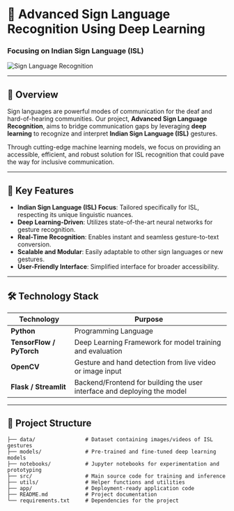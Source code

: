# 🌟 Advanced Sign Language Recognition Using Deep Learning  
### Focusing on Indian Sign Language (ISL)  

![Sign Language Recognition](https://via.placeholder.com/1000x300.png?text=Advanced+Sign+Language+Recognition)  

---

## 📖 Overview  
Sign languages are powerful modes of communication for the deaf and hard-of-hearing communities. Our project, **Advanced Sign Language Recognition**, aims to bridge communication gaps by leveraging **deep learning** to recognize and interpret **Indian Sign Language (ISL)** gestures.  

Through cutting-edge machine learning models, we focus on providing an accessible, efficient, and robust solution for ISL recognition that could pave the way for inclusive communication.  

---

## 🔑 Key Features  
- **Indian Sign Language (ISL) Focus**: Tailored specifically for ISL, respecting its unique linguistic nuances.  
- **Deep Learning-Driven**: Utilizes state-of-the-art neural networks for gesture recognition.  
- **Real-Time Recognition**: Enables instant and seamless gesture-to-text conversion.  
- **Scalable and Modular**: Easily adaptable to other sign languages or new gestures.  
- **User-Friendly Interface**: Simplified interface for broader accessibility.  

---

## 🛠️ Technology Stack  

| **Technology**    | **Purpose**                                                                 |
|--------------------|-----------------------------------------------------------------------------|
| **Python**         | Programming Language                                                      |
| **TensorFlow / PyTorch** | Deep Learning Framework for model training and evaluation               |
| **OpenCV**         | Gesture and hand detection from live video or image input                 |
| **Flask / Streamlit** | Backend/Frontend for building the user interface and deploying the model |               |

---

## 📂 Project Structure  

```plaintext
├── data/                # Dataset containing images/videos of ISL gestures  
├── models/              # Pre-trained and fine-tuned deep learning models  
├── notebooks/           # Jupyter notebooks for experimentation and prototyping  
├── src/                 # Main source code for training and inference  
├── utils/               # Helper functions and utilities  
├── app/                 # Deployment-ready application code  
├── README.md            # Project documentation  
└── requirements.txt     # Dependencies for the project  
